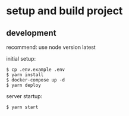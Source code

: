 # setup and build project

## development
recommend: use node version latest

initial setup:
```
$ cp .env.example .env
$ yarn install
$ docker-compose up -d
$ yarn deploy
```

server startup:
```
$ yarn start
```

